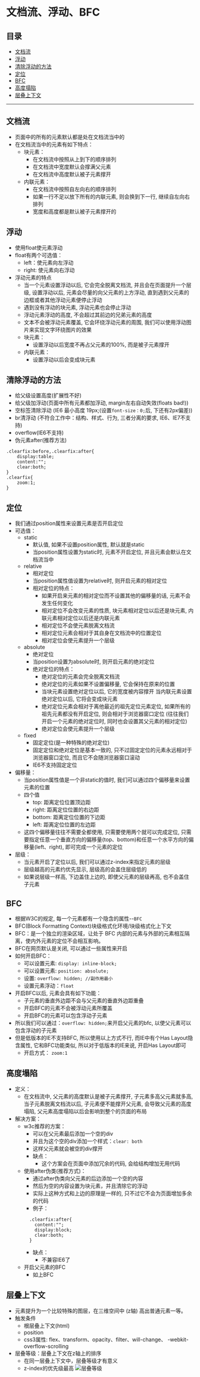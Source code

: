 
# 文档流、浮动、BFC
## 目录
* [文档流](#文档流)
* [浮动](#浮动)
* [清除浮动的方法](#清除浮动的方法)
* [定位](#定位)
* [BFC](#BFC)
* [高度塌陷](#高度塌陷)
* [层叠上下文](#层叠上下文)
***

## 文档流
* 页面中的所有的元素默认都是处在文档流当中的
* 在文档流当中的元素有如下特点：
  * 块元素：
    * 在文档流中按照从上到下的顺序排列
    * 在文档流中宽度默认会撑满父元素
    * 在文档流中高度默认被子元素撑开
  * 内联元素：
    * 在文档流中按照自左向右的顺序排列
    * 如果一行不足以放下所有的内联元素, 则会换到下一行, 继续自左向右排列
    * 宽度和高度都是默认被子元素撑开的    
## 浮动
* 使用float使元素浮动
* float有两个可选值：
  * left：使元素向左浮动
  * right: 使元素向右浮动
* 浮动元素的特点
  * 当一个元素设置浮动以后, 它会完全脱离文档流, 并且会在页面提升一个层级, 
    设置浮动以后, 元素会尽量的向父元素的上方浮动, 直到遇到父元素的边框或者其他浮动元素便停止浮动
  * 遇到没有浮动的块元素, 浮动元素也会停止浮动
  * 浮动元素浮动的高度, 不会超过其前边的兄弟元素的高度
  * 文本不会被浮动元素覆盖, 它会环绕浮动元素的周围, 我们可以使用浮动图片来实现文字环绕图片的效果
  * 块元素：
    * 设置浮动以后宽度不再占父元素的100%, 而是被子元素撑开
  * 内联元素：
    * 设置浮动以后会变成块元素
## 清除浮动的方法
* 给父级设置高度(扩展性不好)
* 给父级加浮动(页面中所有元素都加浮动, margin左右自动失效(floats bad!))
* 空标签清除浮动 (IE6 最小高度 19px;(设置`font-size：0;`后, 下还有2px偏差))
* br清浮动	(不符合工作中：结构、样式、行为, 三者分离的要求, IE6、IE7不支持)
* overflow(IE6不支持)
* 伪元素after(推荐方法)
```
.clearfix:before,.clearfix:after{
	display:table;
	content:"";
	clear:both;
}
.clearfix{
	zoom:1;
}
```
## 定位
* 我们通过position属性来设置元素是否开启定位
* 可选值：
  * static
    * 默认值, 如果不设置position属性, 默认就是static
    * 当position属性设置为static时, 元素不开启定位, 并且元素会默认在文档流当中
  * relative
    * 相对定位
    * 当position属性值设置为relative时, 则开启元素的相对定位
    * 相对定位的特点：
      * 如果开启来元素的相对定位而不设置其他的偏移量的话, 元素不会发生任何变化
      * 相对定位不会改变元素的性质, 块元素相对定位以后还是块元素, 内联元素相对定位以后还是内联元素
      * 相对定位不会使元素脱离文档流
      * 相对定位元素会相对于其自身在文档流中的位置定位
      * 相对定位会使元素提升一个层级
  * absolute
    * 绝对定位
    * 当position设置为absolute时, 则开启元素的绝对定位
    * 绝对定位的特点：
      * 绝对定位的元素会完全脱离文档流
      * 绝对定位的元素如果不设置偏移量, 它会保持在原来的位置
      * 当块元素设置绝对定位以后, 它的宽度被内容撑开
        当内联元素设置绝对定位以后, 它将会变成块元素
      * 绝对定位元素会相对于离他最近的祖先定位元素定位, 
        如果所有的祖先元素都没有开启定位, 则会相对于浏览器窗口定位
        (往往我们开启一个元素的绝对定位时, 同时也会设置其父元素的相对定位)
      * 绝对定位会使元素提升一个层级
  * fixed
    * 固定定位(是一种特殊的绝对定位)
    * 固定定位和绝对定位是基本一致的, 只不过固定定位的元素永远相对于浏览器窗口定位, 
      而且它不会随浏览器窗口滚动
    * IE6不支持固定定位
* 偏移量：
  * 当position属性值是一个非static的值时, 我们可以通过四个偏移量来设置元素的位置
  * 四个值
    * top: 距离定位位置顶边距
    * right: 距离定位位置的右边距
    * bottom: 距离定位位置的下边距
    * left: 距离定位位置的左边距
  * 这四个偏移量往往不需要全都使用, 只需要使用两个就可以完成定位, 
    只需要指定任意一个垂直方向的偏移量(top、bottom)和任意一个水平方向的偏移量(left、right), 
    即可完成一个元素的定位
* 层级：
  * 当元素开启了定位以后, 我们可以通过z-index来指定元素的层级
  * 层级越高的元素约优先显示, 层级高的会盖住层级低的
  * 如果说层级一样高, 下边盖住上边的, 
    即使父元素的层级再高, 也不会盖住子元素
## BFC
  * 根据W3C的规定, 每一个元素都有一个隐含的属性--`BFC`
  * BFC(Block Formatting Context)块级格式化环境/块级格式化上下文
  * BFC：是一个独立的渲染区域，让处于 BFC 内部的元素与外部的元素相互隔离，使内外元素的定位不会相互影响。
  * BFC在网页默认是关闭, 可以通过一些属性来开启
  * 如何开启BFC：
    * 可以设置元素: `display: inline-block;`
    * 可以设置元素: `position: absolute;`
    * 设置: `overflow: hidden; //副作用最小`
    * 设置元素浮动：`float`
  * 开启BFC以后, 元素会具有如下功能：
    * 子元素的垂直外边距不会与父元素的垂直外边距重叠
    * 开启BFC的元素不会被浮动元素所覆盖
    * 开启BFC的元素可以包含浮动子元素
  * 所以我们可以通过：`overflow: hidden;`来开启父元素的bfc, 
    以使父元素可以包含浮动的子元素	
  * 但是低版本的IE不支持BFC, 所以使用以上方式不行, 
    而IE中有个Has Layout隐含属性, 它和BFC功能类似, 
    所以对于低版本的IE来说, 开启Has Layout即可
    * 开启方式：
      `zoom:1`
## 高度塌陷
* 定义：
  * 在文档流中, 父元素的高度默认是被子元素撑开, 子元素多高父元素就多高, 
    当子元素脱离文档流以后, 子元素便不能撑开父元素, 会导致父元素的高度塌陷, 
    父元素高度塌陷以后会影响到整个的页面的布局
* 解决方案：
  * w3c推荐的方案：
    * 可以在父元素最后添加一个空的div
    * 并且为这个空的div添加一个样式：`clear: both`
    * 这样父元素就会被空的div撑开
    * 缺点：
      * 这个方案会在页面中添加冗余的代码, 会给结构增加无用代码
  * 使用after伪类(推荐方式)：
    * 通过after伪类向父元素的后边添加一个空的内容
    * 然后为空的内容设置为块元素，并且清除它的浮动
    * 实际上这种方式和上边的原理是一样的, 只不过它不会为页面增加多余的代码
    * 例子：
    ```
      .clearfix:after{
        content:"";
        display:block;
        clear:both;
      }
    ```
    * 缺点：
      * 不兼容IE6了
  * 开启父元素的BFC
	  * 如上BFC
## 层叠上下文
* 元素提升为一个比较特殊的图层，在三维空间中 (z轴) 高出普通元素一等。
* 触发条件
  * 根层叠上下文(html)
  * position
  * css3属性: flex、transform、opacity、filter、will-change、 -webkit-overflow-scrolling
* 层叠等级：层叠上下文在z轴上的排序
  * 在同一层叠上下文中，层叠等级才有意义
  * z-index的优先级最高
  ![](/images/层叠等级.jpg "层叠等级")
